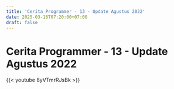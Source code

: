 ```yaml
---
title: 'Cerita Programmer - 13 - Update Agustus 2022'
date: 2025-03-16T07:20:00+07:00
draft: false
---
```


# Cerita Programmer - 13 - Update Agustus 2022

{{< youtube 8yVTmrRJsBk >}}
